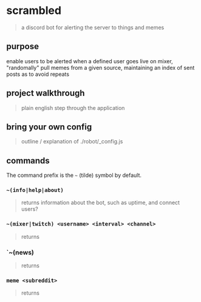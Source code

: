 # scrambled

> a discord bot for alerting the server to things and memes

## purpose

enable users to be alerted when a defined user goes live on mixer, "randomally" pull memes from a given source, maintaining an index of sent posts as to avoid repeats

## project walkthrough

> plain english step through the application

## bring your own config

> outline / explanation of ./robot/_config.js

## commands

The command prefix is the `~` (tilde) symbol by default.

### `~(info|help|about)`

> returns information about the bot, such as uptime, and connect users?

### `~(mixer|twitch) <username> <interval> <channel>`

> returns

### `~(news) <game>

> returns

### `meme <subreddit>`

> returns
